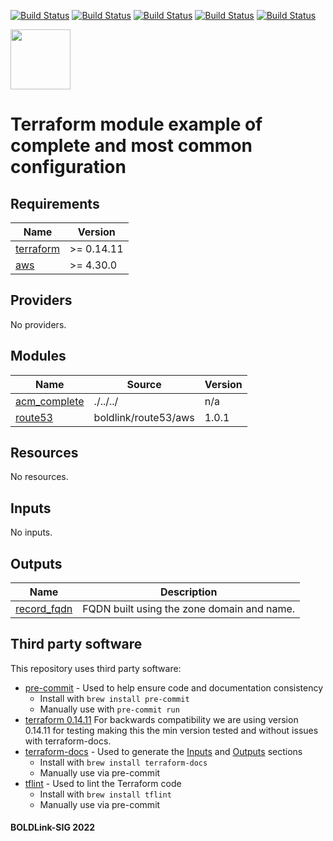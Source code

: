 [![Build Status](https://github.com/boldlink/terraform-aws-acm/actions/workflows/release.yaml/badge.svg)](https://github.com/boldlink/terraform-aws-acm/actions)
[![Build Status](https://github.com/boldlink/terraform-aws-acm/actions/workflows/pre-commit.yaml/badge.svg)](https://github.com/boldlink/terraform-aws-acm/actions)
[![Build Status](https://github.com/boldlink/terraform-aws-acm/actions/workflows/pr-labeler.yaml/badge.svg)](https://github.com/boldlink/terraform-aws-acm/actions)
[![Build Status](https://github.com/boldlink/terraform-aws-acm/actions/workflows/checkov.yaml/badge.svg)](https://github.com/boldlink/terraform-aws-acm/actions)
[![Build Status](https://github.com/boldlink/terraform-aws-acm/actions/workflows/auto-badge.yaml/badge.svg)](https://github.com/boldlink/terraform-aws-acm/actions)

[<img src="https://avatars.githubusercontent.com/u/25388280?s=200&v=4" width="96"/>](https://boldlink.io)

# Terraform  module example of complete and most common configuration


<!-- BEGINNING OF PRE-COMMIT-TERRAFORM DOCS HOOK -->
## Requirements

| Name | Version |
|------|---------|
| <a name="requirement_terraform"></a> [terraform](#requirement\_terraform) | >= 0.14.11 |
| <a name="requirement_aws"></a> [aws](#requirement\_aws) | >= 4.30.0 |

## Providers

No providers.

## Modules

| Name | Source | Version |
|------|--------|---------|
| <a name="module_acm_complete"></a> [acm\_complete](#module\_acm\_complete) | ./../../ | n/a |
| <a name="module_route53"></a> [route53](#module\_route53) | boldlink/route53/aws | 1.0.1 |

## Resources

No resources.

## Inputs

No inputs.

## Outputs

| Name | Description |
|------|-------------|
| <a name="output_record_fqdn"></a> [record\_fqdn](#output\_record\_fqdn) | FQDN built using the zone domain and name. |
<!-- END OF PRE-COMMIT-TERRAFORM DOCS HOOK -->

## Third party software
This repository uses third party software:
* [pre-commit](https://pre-commit.com/) - Used to help ensure code and documentation consistency
  * Install with `brew install pre-commit`
  * Manually use with `pre-commit run`
* [terraform 0.14.11](https://releases.hashicorp.com/terraform/0.14.11/) For backwards compatibility we are using version 0.14.11 for testing making this the min version tested and without issues with terraform-docs.
* [terraform-docs](https://github.com/segmentio/terraform-docs) - Used to generate the [Inputs](#Inputs) and [Outputs](#Outputs) sections
  * Install with `brew install terraform-docs`
  * Manually use via pre-commit
* [tflint](https://github.com/terraform-linters/tflint) - Used to lint the Terraform code
  * Install with `brew install tflint`
  * Manually use via pre-commit

#### BOLDLink-SIG 2022
